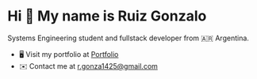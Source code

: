 Hi 👋 My name is Ruiz Gonzalo
=============================

Systems Engineering student and fullstack developer from :argentina: Argentina.

* 🖥️  Visit my portfolio at [Portfolio](http://rgonza14.github.io/)
* ✉️  Contact me at [r.gonza1425@gmail.com](mailto:r.gonza1425@gmail.com)
